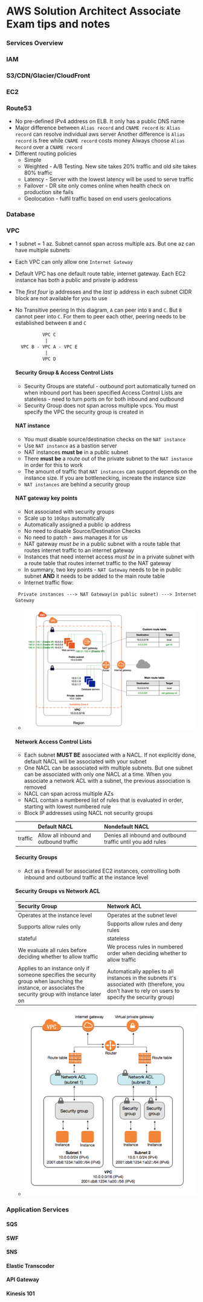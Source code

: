 # AWS Solution Architect Associate Exam tips and notes

### Services Overview
### IAM
### S3/CDN/Glacier/CloudFront
### EC2
### Route53
  * No pre-defined IPv4 address on ELB. It only has a public DNS name
  * Major difference between `Alias record` and `CNAME record` is: `Alias record` can resolve individual aws server
    Another difference is `Alias record` is free while `CNAME record` costs money
    Always choose `Alias Record` over a `CNAME record`
  * Different routing policies
    * Simple
    * Weighted - A/B Testing. New site takes 20% traffic and old site takes 80% traffic
    * Latency - Server with the lowest latency will be used to serve traffic
    * Failover - DR site only comes online when health check on production site fails
    * Geolocation - fulfil traffic based on end users geolocations

### Database
### VPC
  * 1 subnet = 1 az. Subnet cannot span across multiple azs. But one az can have multiple subnets
  * Each VPC can only allow one `Internet Gateway`
  * Default VPC has one default route table, internet gateway. Each EC2 instance has both a public and private ip address
  * The *first four* ip addresses and the *last* ip address in each subnet CIDR block are not available for you to use
  * No Transitive peering
    In this diagram, `A` can peer into `B` and `C`. But `B` cannot peer into `C`. For them to peer each other, peering needs to be established between `B` and `C`
    ```
              VPC C
               |
      VPC B - VPC A - VPC E
               |
              VPC D

    ```

    #### Security Group & Access Control Lists
      * Security Groups are stateful - outbound port automatically turned on when inbound port has been specified
        Access Control Lists are stateless - need to turn ports on for both inbound and outbound
      * Security Group does not span across multiple vpcs. You must specify the VPC the security group is created in

    #### NAT instance
      * You must disable source/destination checks on the `NAT instance`
      * Use `NAT instance` as a bastion server
      * NAT instances **must be** in a public subnet
      * There **must be** a route out of the private subnet to the `NAT instance` in order for this to work
      * The amount of traffic that `NAT instances` can support depends on the instance size. If you are bottlenecking, increate the instance size
      * `NAT instances` are behind a security group

    #### NAT gateway key points
       * Not associated with security groups
       * Scale up to `10Gbps` automatically
       * Automatically assigned a public ip address
       * No need to disable Source/Destination Checks
       * No need to patch - aws manages it for us
       * NAT gateway *must be* in a public subnet with a route table that routes internet traffic to an internet gateway
       * Instances that need internet access *must be* in a private subnet with a route table that routes internet traffic
          to the NAT gateway
       * In summary, two key points - `NAT Gateway` needs to be in public subnet **AND** it needs to be added to the main route table
       * Internet traffic flow:
       ```
        Private instances ---> NAT Gateway(in public subnet) ---> Internet Gateway
       ```
       * ![NAT Gateway](./NAT_gateway.png)

    #### Network Access Control Lists
       * Each subnet **MUST BE** associated with a NACL. If not explicitly done, default NACL will be associated with your subnet
       * One NACL can be associated with multiple subnets. But one subnet can be associated with only one NACL at a time. When you associate a network ACL with a subnet, the previous association is removed
       * NACL can span across multiple AZs
       * NACL contain a numbered list of rules that is evaluated in order, starting with lowest numbered rule
       * Block IP addresses using NACL not security groups

       |  | Default NACL | Nondefault NACL |
       | --- | --- | --- |
       | traffic  | Allow all inbound and outbound traffic | Denies all inbound and outbound traffic until you add rules |

    #### Security Groups
       * Act as a firewall for associated EC2 instances, controlling both inbound and outbound traffic at the instance level

    #### Security Groups vs Network ACL

       | Security Group | Network ACL |
       | --- | --- |
       | Operates at the instance level | Operates at the subnet level |
       | Supports allow rules only | Supports allow rules and deny rules |
       | stateful | stateless |
       | We evaluate all rules before deciding whether to allow traffic | We process rules in numbered order when deciding whether to allow traffic |
       | Applies to an instance only if someone specifies the security group when launching the instance, or associates the security group with instance later on | Automatically applies to all instances in the subnets it's associated with (therefore, you don't have to rely on users to specify the security group) |

       * ![Security Diagram](./security.png)




### Application Services
  #### SQS
  #### SWF
  #### SNS
  #### Elastic Transcoder
  #### API Gateway
  #### Kinesis 101



